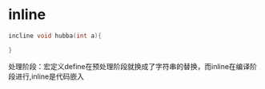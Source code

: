 # inline
```c++
incline void hubba(int a){

}
```
处理阶段：宏定义define在预处理阶段就换成了字符串的替换，而inline在编译阶段进行,inline是代码嵌入
